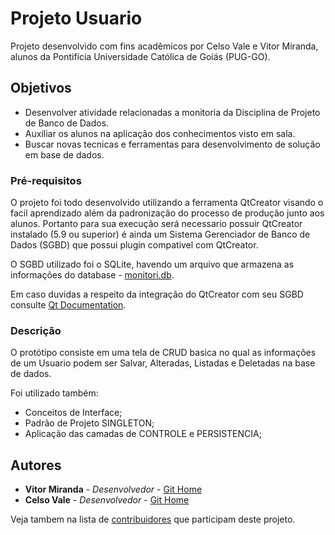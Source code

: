 # Projeto Usuario

Projeto desenvolvido com fins acadêmicos por Celso Vale e Vitor Miranda,
alunos da Pontifícia Universidade Católica de Goiás (PUG-GO). 

## Objetivos
* Desenvolver atividade relacionadas a monitoria da Disciplina de Projeto de Banco de Dados. 
* Auxiliar os alunos na aplicação dos conhecimentos visto em sala. 
* Buscar novas tecnicas e ferramentas para desenvolvimento de solução em base de dados. 

### Pré-requisitos

O projeto foi todo desenvolvido utilizando a ferramenta QtCreator visando o facil 
aprendizado além da padronização do processo de produção junto aos alunos. Portanto para
sua execução será necessario possuir QtCreator instalado (5.9 ou superior) é ainda um 
Sistema Gerenciador de Banco de Dados (SGBD) que possui plugin compativel com QtCreator. 

O SGBD utilizado foi o SQLite, havendo um arquivo que armazena as informações do database -
[monitori.db](https://github.com/YugoVtr/projetoUsuario/blob/master/monitoria.db). 

Em caso duvidas a respeito da integração do QtCreator com seu SGBD consulte 
[Qt Documentation](http://doc.qt.io/qt-5/sql-connecting.html).

### Descrição

O protótipo consiste em uma tela de CRUD basica no qual 
as informações de um Usuario podem ser Salvar, Alteradas, Listadas 
e Deletadas na base de dados. 

Foi utilizado também:
 * Conceitos de Interface; 
 * Padrão de Projeto SINGLETON; 
 * Aplicação das camadas de CONTROLE e PERSISTENCIA; 

## Autores

* **Vitor Miranda** - *Desenvolvedor* - [Git Home](https://github.com/Celsopdvj)
* **Celso Vale** - *Desenvolvedor* - [Git Home](https://github.com/Yugovtr)

Veja tambem na lista de [contribuidores](https://github.com/yugovtr/projetoUsuario/contributors) que participam deste projeto. 
